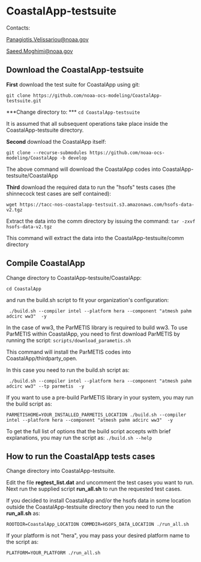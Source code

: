 # CoastalApp-testsuite

Contacts:

Panagiotis.Velissariou@noaa.gov

Saeed.Moghimi@noaa.gov

## Download the CoastalApp-testsuite


**First** download the test suite for CoastalApp using git:

``
git clone https://github.com/noaa-ocs-modeling/CoastalApp-testsuite.git
``

***Change directory to: ***
``cd CoastalApp-testsuite``

It is assumed that all subsequent operations take place inside the CoastalApp-testsuite directory.

**Second** download the CoastalApp itself:

``
git clone --recurse-submodules https://github.com/noaa-ocs-modeling/CoastalApp -b develop
``

The above command will download the CoastalApp codes into CoastalApp-testsuite/CoastalApp

**Third** download the required data to run the "hsofs" tests cases (the shinnecock test cases are self contained):

``
wget https://tacc-nos-coastalapp-testsuit.s3.amazonaws.com/hsofs-data-v2.tgz
``

Extract the data into the comm directory by issuing the command: 
``tar -zxvf hsofs-data-v2.tgz``
 
 This command will extract the data into the CoastalApp-testsuite/comm directory

## Compile CoastalApp

Change directory to CoastalApp-testsuite/CoastalApp:

``cd CoastalApp``

and run the build.sh script to fit your organization's configuration:

`` ./build.sh --compiler intel --platform hera --component "atmesh pahm adcirc ww3"  -y``

In the case of ww3, the ParMETIS library is required to build ww3. To use ParMETIS within CoastalApp, you need to first download ParMETIS by running the script: ``scripts/download_parametis.sh``

This command will install the ParMETIS codes into CoastalApp/thirdparty_open.

In this case you need to run the build.sh script as:

`` ./build.sh --compiler intel --platform hera --component "atmesh pahm adcirc ww3" --tp parmetis  -y``

If you want to use a pre-build ParMETIS library in your system, you may run the build script as:

``PARMETISHOME=YOUR_INSTALLED_PARMETIS_LOCATION ./build.sh --compiler intel --platform hera --component "atmesh pahm adcirc ww3"  -y``

To get the full list of options that the build script accepts with brief explanations, you may run the script as: ``./build.sh --help``

## How to run the CoastalApp tests cases

Change directory into CoastalApp-testsuite.

Edit the file **regtest_list.dat** and uncomment the test cases you want to run. Next run the supplied script **run_all.sh** to run the requested test cases.

If you decided to install CoastalApp and/or the hsofs data in some location outside the CoastalApp-testsuite directory then you need to run the **run_all.sh** as:

``ROOTDIR=CoastalApp_LOCATION COMMDIR=HSOFS_DATA_LOCATION ./run_all.sh``

If your platform is not "hera", you may pass your desired platform name to the script as:

``PLATFORM=YOUR_PLATFORM ./run_all.sh``

